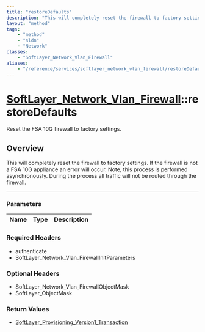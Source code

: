 ```yaml
---
title: "restoreDefaults"
description: "This will completely reset the firewall to factory settings. If the firewall is not a FSA 10G appliance an error will oc... "
layout: "method"
tags:
    - "method"
    - "sldn"
    - "Network"
classes:
    - "SoftLayer_Network_Vlan_Firewall"
aliases:
    - "/reference/services/softlayer_network_vlan_firewall/restoreDefaults"
---
```

# [SoftLayer_Network_Vlan_Firewall](/reference/services/SoftLayer_Network_Vlan_Firewall)::restoreDefaults

Reset the FSA 10G firewall to factory settings.


## Overview 
This will completely reset the firewall to factory settings. If the firewall is not a FSA 10G appliance an error will occur. Note, this process is performed asynchronously. During the process all traffic will not be routed through the firewall. 

-----

### Parameters 
|Name | Type | Description |
| --- | --- | --- |


### Required Headers
* authenticate
* SoftLayer_Network_Vlan_FirewallInitParameters


### Optional Headers
* SoftLayer_Network_Vlan_FirewallObjectMask
* SoftLayer_ObjectMask

### Return Values
* <a href='/reference/datatypes/SoftLayer_Provisioning_Version1_Transaction'>SoftLayer_Provisioning_Version1_Transaction </a>




